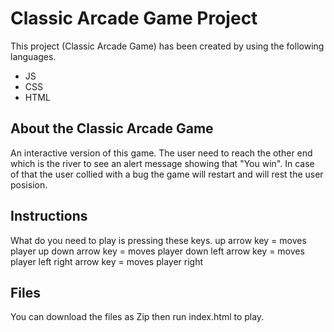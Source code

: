 #  Classic Arcade Game Project 
This project (Classic Arcade Game) has been created by using the following languages.
* JS
* CSS
* HTML

## About the Classic Arcade Game
An interactive version of this game. The user need to reach the other end which is the river to see an alert message showing that "You win". In case of that the user collied with a bug the game will restart and will rest the user posision.

## Instructions
What do you need to play is pressing these keys.
up arrow key = moves player up
down arrow key = moves player down
left arrow key = moves player left
right arrow key = moves player right

## Files

You can download the files as Zip then run index.html to play.
